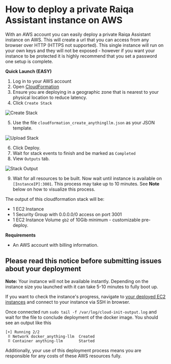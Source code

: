 # How to deploy a private Raiqa Assistant instance on AWS

With an AWS account you can easily deploy a private Raiqa Assistant instance on AWS. This will create a url that you can access from any browser over HTTP (HTTPS not supported). This single instance will run on your own keys and they will not be exposed - however if you want your instance to be protected it is highly recommend that you set a password one setup is complete.

**Quick Launch (EASY)**
1. Log in to your AWS account
2. Open [CloudFormation](https://us-west-1.console.aws.amazon.com/cloudformation/home)
3. Ensure you are deploying in a geographic zone that is nearest to your physical location to reduce latency.
4. Click `Create Stack`

![Create Stack](../../../images/screenshots/create_stack.png)

5. Use the file `cloudformation_create_anythingllm.json` as your JSON template.

![Upload Stack](../../../images/screenshots/upload.png)

6. Click Deploy.
7. Wait for stack events to finish and be marked as `Completed`
8. View `Outputs` tab.

![Stack Output](../../../images/screenshots/cf_outputs.png)

9. Wait for all resources to be built. Now wait until instance is available on `[InstanceIP]:3001`.
This process may take up to 10 minutes. See **Note** below on how to visualize this process.

The output of this cloudformation stack will be:
- 1 EC2 Instance
- 1 Security Group with 0.0.0.0/0 access on port 3001
- 1 EC2 Instance Volume `gb2` of 10Gib minimum - customizable pre-deploy.

**Requirements**
- An AWS account with billing information.

## Please read this notice before submitting issues about your deployment

**Note:**
Your instance will not be available instantly. Depending on the instance size you launched with it can take 5-10 minutes to fully boot up.

If you want to check the instance's progress, navigate to [your deployed EC2 instances](https://us-west-1.console.aws.amazon.com/ec2/home) and connect to your instance via SSH in browser.

Once connected run `sudo tail -f /var/log/cloud-init-output.log` and wait for the file to conclude deployment of the docker image.
You should see an output like this
```
[+] Running 2/2
 ⠿ Network docker_anything-llm  Created
 ⠿ Container anything-llm       Started
```

Additionally, your use of this deployment process means you are responsible for any costs of these AWS resources fully.
